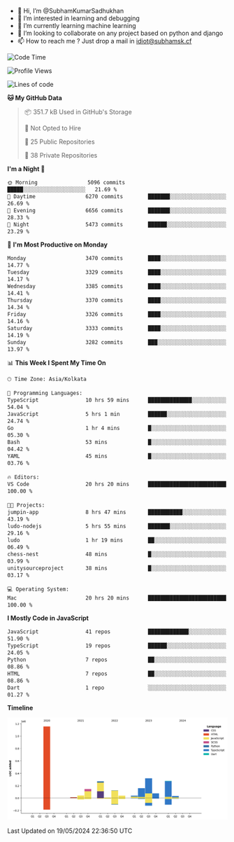 - 👋 Hi, I’m @SubhamKumarSadhukhan
- 👀 I’m interested in learning and debugging
- 🌱 I’m currently learning machine learning
- 💞️ I’m looking to collaborate on any project based on python and django
- 📫 How to reach me ?
      Just drop a mail in idiot@subhamsk.cf

<!---
SubhamKumarSadhukhan/SubhamKumarSadhukhan is a ✨ special ✨ repository because its `README.md` (this file) appears on your GitHub profile.
You can click the Preview link to take a look at your changes.
--->


<!--START_SECTION:waka-->
![Code Time](http://img.shields.io/badge/Code%20Time-2%2C198%20hrs%2046%20mins-blue)

![Profile Views](http://img.shields.io/badge/Profile%20Views-0-blue)

![Lines of code](https://img.shields.io/badge/From%20Hello%20World%20I%27ve%20Written-2.7%20million%20lines%20of%20code-blue)

**🐱 My GitHub Data** 

> 📦 351.7 kB Used in GitHub's Storage 
 > 
> 🚫 Not Opted to Hire
 > 
> 📜 25 Public Repositories 
 > 
> 🔑 38 Private Repositories 
 > 
**I'm a Night 🦉** 

```text
🌞 Morning                5096 commits        █████░░░░░░░░░░░░░░░░░░░░   21.69 % 
🌆 Daytime                6270 commits        ███████░░░░░░░░░░░░░░░░░░   26.69 % 
🌃 Evening                6656 commits        ███████░░░░░░░░░░░░░░░░░░   28.33 % 
🌙 Night                  5473 commits        ██████░░░░░░░░░░░░░░░░░░░   23.29 % 
```
📅 **I'm Most Productive on Monday** 

```text
Monday                   3470 commits        ████░░░░░░░░░░░░░░░░░░░░░   14.77 % 
Tuesday                  3329 commits        ████░░░░░░░░░░░░░░░░░░░░░   14.17 % 
Wednesday                3385 commits        ████░░░░░░░░░░░░░░░░░░░░░   14.41 % 
Thursday                 3370 commits        ████░░░░░░░░░░░░░░░░░░░░░   14.34 % 
Friday                   3326 commits        ████░░░░░░░░░░░░░░░░░░░░░   14.16 % 
Saturday                 3333 commits        ████░░░░░░░░░░░░░░░░░░░░░   14.19 % 
Sunday                   3282 commits        ███░░░░░░░░░░░░░░░░░░░░░░   13.97 % 
```


📊 **This Week I Spent My Time On** 

```text
🕑︎ Time Zone: Asia/Kolkata

💬 Programming Languages: 
TypeScript               10 hrs 59 mins      ██████████████░░░░░░░░░░░   54.04 % 
JavaScript               5 hrs 1 min         ██████░░░░░░░░░░░░░░░░░░░   24.74 % 
Go                       1 hr 4 mins         █░░░░░░░░░░░░░░░░░░░░░░░░   05.30 % 
Bash                     53 mins             █░░░░░░░░░░░░░░░░░░░░░░░░   04.42 % 
YAML                     45 mins             █░░░░░░░░░░░░░░░░░░░░░░░░   03.76 % 

🔥 Editors: 
VS Code                  20 hrs 20 mins      █████████████████████████   100.00 % 

🐱‍💻 Projects: 
jumpin-app               8 hrs 47 mins       ███████████░░░░░░░░░░░░░░   43.19 % 
ludo-nodejs              5 hrs 55 mins       ███████░░░░░░░░░░░░░░░░░░   29.16 % 
ludo                     1 hr 19 mins        ██░░░░░░░░░░░░░░░░░░░░░░░   06.49 % 
chess-nest               48 mins             █░░░░░░░░░░░░░░░░░░░░░░░░   03.99 % 
unitysourceproject       38 mins             █░░░░░░░░░░░░░░░░░░░░░░░░   03.17 % 

💻 Operating System: 
Mac                      20 hrs 20 mins      █████████████████████████   100.00 % 
```

**I Mostly Code in JavaScript** 

```text
JavaScript               41 repos            █████████████░░░░░░░░░░░░   51.90 % 
TypeScript               19 repos            ██████░░░░░░░░░░░░░░░░░░░   24.05 % 
Python                   7 repos             ██░░░░░░░░░░░░░░░░░░░░░░░   08.86 % 
HTML                     7 repos             ██░░░░░░░░░░░░░░░░░░░░░░░   08.86 % 
Dart                     1 repo              ░░░░░░░░░░░░░░░░░░░░░░░░░   01.27 % 
```



**Timeline**

![Lines of Code chart](https://raw.githubusercontent.com/SubhamKumarSadhukhan/SubhamKumarSadhukhan/main/assets/bar_graph.png)


 Last Updated on 19/05/2024 22:36:50 UTC
<!--END_SECTION:waka-->
